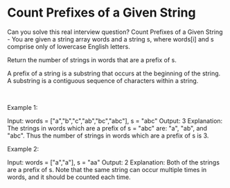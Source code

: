 # Count Prefixes of a Given String

Can you solve this real interview question? Count Prefixes of a Given String - You are given a string array words and a string s, where words[i] and s comprise only of lowercase English letters.

Return the number of strings in words that are a prefix of s.

A prefix of a string is a substring that occurs at the beginning of the string. A substring is a contiguous sequence of characters within a string.

 

Example 1:


Input: words = ["a","b","c","ab","bc","abc"], s = "abc"
Output: 3
Explanation:
The strings in words which are a prefix of s = "abc" are:
"a", "ab", and "abc".
Thus the number of strings in words which are a prefix of s is 3.

Example 2:


Input: words = ["a","a"], s = "aa"
Output: 2
Explanation:
Both of the strings are a prefix of s. 
Note that the same string can occur multiple times in words, and it should be counted each time.